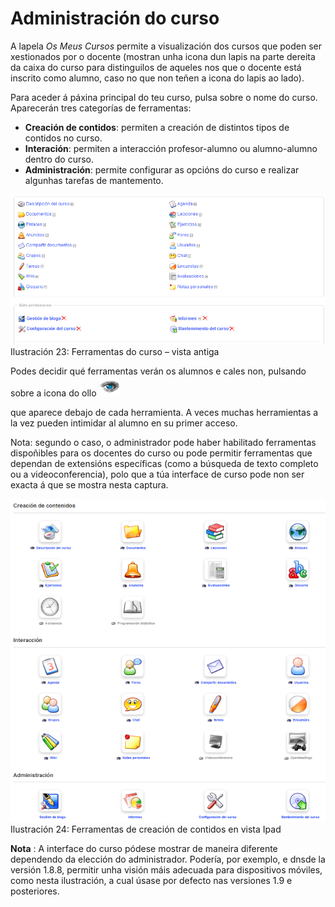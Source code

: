 # Administración do curso

A lapela _Os Meus Cursos_ permite a visualización dos cursos que poden ser xestionados por o docente \(mostran unha icona dun lapis na parte dereita da caixa do curso para distinguilos de aqueles nos que o docente está inscrito como alumno, caso no que non teñen a icona do lapis ao lado\).

Para aceder á páxina principal do teu curso, pulsa sobre o nome do curso. Aparecerán tres categorías de ferramentas:

* **Creación de contidos**: permiten a creación de distintos tipos de contidos no curso.
* **Interación**: permiten a interacción profesor-alumno ou alumno-alumno dentro do curso.
* **Administración**: permite configurar as opcións do curso e realizar algunhas tarefas de mantemento.

![](../.gitbook/assets/images26%20%2811%29.png)Ilustración 23: Ferramentas do curso – vista antiga

Podes decidir qué ferramentas verán os alumnos e cales non, pulsando sobre a icona do ollo ![](../.gitbook/assets/graphics79%20%284%29.png)

que aparece debajo de cada herramienta. A veces muchas herramientas a la vez pueden intimidar al alumno en su primer acceso.

Nota: segundo o caso, o administrador pode haber habilitado ferramentas dispoñibles para os docentes do curso ou pode permitir ferramentas que dependan de extensións específicas \(como a búsqueda de texto completo ou a videoconferencia\), polo que a túa interface de curso pode non ser exacta á que se mostra nesta captura.

![](../.gitbook/assets/images27%20%2810%29.png)Ilustración 24: Ferramentas de creación de contidos en vista Ipad

**Nota** : A interface do curso pódese mostrar de maneira diferente dependendo da elección do administrador. Podería, por exemplo, e dnsde la versión 1.8.8, permitir unha visión máis adecuada para dispositivos móviles, como nesta ilustración, a cual úsase por defecto nas versiones 1.9 e posteriores.

